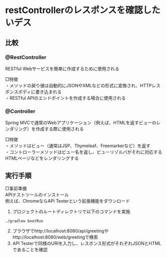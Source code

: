 # restControllerのレスポンスを確認したいデス

## 比較

### @RestController

RESTful Webサービスを簡単に作成するために使用される  

□特徴  
・メソッドの戻り値は自動的にJSONやXMLなどの形式に変換され、HTTPレスポンスボディに書き込まれる  
・RESTful APIのエンドポイントを作成する場合に使用される

### @Controller

Spring MVCで通常のWebアプリケーション（例えば、HTMLを返すビューのレンダリング）を作成する際に使用される  

□特徴  
・メソッドはビュー（通常はJSP、Thymeleaf、Freemarkerなど）を返す  
・コントローラーメソッドはビュー名を返し、ビューリゾルバがそれに対応するHTMLページなどをレンダリングする  

## 実行手順
□事前準備  
APIテストツールのインストール  
例えば、ChromeならAPI Testerという拡張機能をダウンロード
1. プロジェクトのルートディレクトリで以下のコマンドを実施
```
./gradlew bootRun
```
2. ブラウザでhttp://localhost:8080/api/greetingやhttp://localhost:8080/web/greetingで検索
3. API Testerで同様のURIを入力し、レスポンス形式がそれぞれJSONとHTMLであることを確認